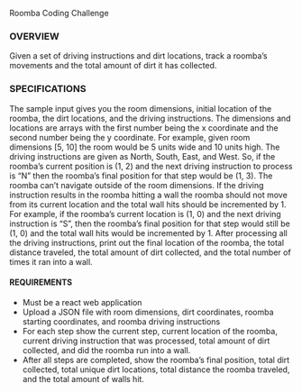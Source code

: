 Roomba Coding Challenge

### OVERVIEW

Given a set of driving instructions and dirt locations, track a roomba’s movements and the total
amount of dirt it has collected.

### SPECIFICATIONS

The sample input gives you the room dimensions, initial location of the roomba, the dirt locations,
and the driving instructions. The dimensions and locations are arrays with the first number being
the x coordinate and the second number being the y coordinate. For example, given room
dimensions [5, 10] the room would be 5 units wide and 10 units high.
The driving instructions are given as North, South, East, and West. So, if the roomba’s current
position is (1, 2) and the next driving instruction to process is “N” then the roomba’s final position
for that step would be (1, 3). The roomba can’t navigate outside of the room dimensions.
If the driving instruction results in the roomba hitting a wall the roomba should not move from its
current location and the total wall hits should be incremented by 1. For example, if the roomba’s
current location is (1, 0) and the next driving instruction is “S”, then the roomba’s final position for
that step would still be (1, 0) and the total wall hits would be incremented by 1.
After processing all the driving instructions, print out the final location of the roomba, the total
distance traveled, the total amount of dirt collected, and the total number of times it ran into a
wall.

#### REQUIREMENTS
- Must be a react web application
- Upload a JSON file with room dimensions, dirt coordinates, roomba starting coordinates,
and roomba driving instructions
- For each step show the current step, current location of the roomba, current driving
instruction that was processed, total amount of dirt collected, and did the roomba run into
a wall.
- After all steps are completed, show the roomba’s final position, total dirt collected, total
unique dirt locations, total distance the roomba traveled, and the total amount of walls hit.